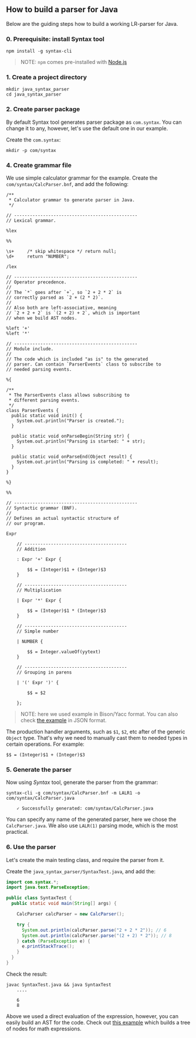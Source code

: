 ## How to build a parser for Java

Below are the guiding steps how to build a working LR-parser for Java.

### 0. Prerequisite: install Syntax tool

```
npm install -g syntax-cli
```

> NOTE: `npm` comes pre-installed with [Node.js](https://nodejs.org/en/)

### 1. Create a project directory

```
mkdir java_syntax_parser
cd java_syntax_parser
```

### 2. Create parser package

By default Syntax tool generates parser package as `com.syntax`. You can change it to any, however, let's use the default one in our example.

Create the `com.syntax`:

```
mkdir -p com/syntax
```

### 4. Create grammar file

We use simple calculator grammar for the example. Create the `com/syntax/CalcParser.bnf`, and add the following:

```
/**
 * Calculator grammar to generate parser in Java.
 */

// -----------------------------------------------
// Lexical grammar.

%lex

%%

\s+     /* skip whitespace */ return null;
\d+     return "NUMBER";

/lex

// -----------------------------------------------
// Operator precedence.
//
// The `*` goes after `+`, so `2 + 2 * 2` is
// correctly parsed as `2 + (2 * 2)`.
//
// Also both are left-associative, meaning
// `2 + 2 + 2` is `(2 + 2) + 2`, which is important
// when we build AST nodes.

%left '+'
%left '*'

// -----------------------------------------------
// Module include.
//
// The code which is included "as is" to the generated
// parser. Can contain `ParserEvents` class to subscribe to
// needed parsing events.

%{

/**
 * The ParserEvents class allows subscribing to
 * different parsing events.
 */
class ParserEvents {
  public static void init() {
    System.out.println("Parser is created.");
  }

  public static void onParseBegin(String str) {
    System.out.println("Parsing is started: " + str);
  }

  public static void onParseEnd(Object result) {
    System.out.println("Parsing is completed: " + result);
  }
}

%}

%%

// -----------------------------------------------
// Syntactic grammar (BNF).
//
// Defines an actual syntactic structure of
// our program.

Expr

    // ---------------------------------------
    // Addition

    : Expr '+' Expr {

        $$ = (Integer)$1 + (Integer)$3
    }

    // ---------------------------------------
    // Multiplication

    | Expr '*' Expr {

        $$ = (Integer)$1 * (Integer)$3
    }

    // ---------------------------------------
    // Simple number

    | NUMBER {

        $$ = Integer.valueOf(yytext)
    }

    // ---------------------------------------
    // Grouping in parens

    | '(' Expr ')' {

        $$ = $2

    };
```

> NOTE: here we used example in Bison/Yacc format. You can also check [the example](https://github.com/DmitrySoshnikov/syntax/blob/master/examples/calc.java.g) in JSON format.

The production handler arguments, such as `$1`, `$2`, etc after of the generic `Object` type. That's why we need to manually cast them to needed types in certain operations. For example:

```
$$ = (Integer)$1 + (Integer)$3
```

### 5. Generate the parser

Now using _Syntax_ tool, generate the parser from the grammar:

```
syntax-cli -g com/syntax/CalcParser.bnf -m LALR1 -o com/syntax/CalcParser.java

    ✓ Successfully generated: com/syntax/CalcParser.java
```

You can specify any name of the generated parser, here we chose the `CalcParser.java`. We also use `LALR(1)` parsing mode, which is the most practical.

### 6. Use the parser

Let's create the main testing class, and require the parser from it.

Create the `java_syntax_parser/SyntaxTest.java`, and add the:


```java
import com.syntax.*;
import java.text.ParseException;

public class SyntaxTest {
  public static void main(String[] args) {

    CalcParser calcParser = new CalcParser();

    try {
      System.out.println(calcParser.parse("2 + 2 * 2")); // 6
      System.out.println(calcParser.parse("(2 + 2) * 2")); // 8
    } catch (ParseException e) {
      e.printStackTrace();
    }
  }
}
```

Check the result:

```
javac SyntaxTest.java && java SyntaxTest
    ....

    6
    8
```

Above we used a direct evaluation of the expression, however, you can easily build an AST for the code. Check out [this example](https://github.com/DmitrySoshnikov/syntax/blob/master/examples/calc-ast-java.bnf) which builds a tree of nodes for math expressions.